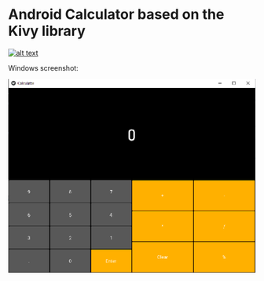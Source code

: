 # Android Calculator based on the Kivy library

[![alt text](https://kivy.org/static/images/logo_kivy_white.png)](https://kivy.org/)

Windows screenshot:

![alt text](https://github.com/countenum404/Android-Calculator/blob/main/Calculate.png?raw=true)
